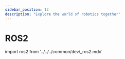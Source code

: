 ```yaml
---
sidebar_position: 13
description: "Explore the world of robotics together"
---
```


# ROS2

import ros2 from '../../../common/dev/_ros2.mdx'

<ros2 />
